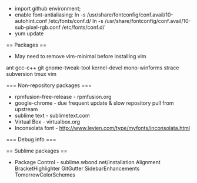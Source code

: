 * import github environment;
* enable font-antialiasing:
   ln -s /usr/share/fontconfig/conf.avail/10-autohint.conf /etc/fonts/conf.d/
   ln -s /usr/share/fontconfig/conf.avail/10-sub-pixel-rgb.conf /etc/fonts/conf.d/
* yum update

== Packages ==
* May need to remove vim-minimal before installing vim

ant
gcc-c++
git
gnome-tweak-tool
kernel-devel
mono-winforms
strace
subversion
tmux
vim


=== Non-repository packages ===
* rpmfusion-free-release - rpmfusion.org
* google-chrome - due frequent update & slow repository pull from upstream
* sublime text - sublimetext.com 
* Virtual Box - virtualbox.org
* Inconsolata font - http://www.levien.com/type/myfonts/inconsolata.html

=== Debug info ===


== Sublime packages ==
* Package Control - sublime.wbond.net/installation
Alignment
BracketHighlighter
GitGutter
SidebarEnhancements
TomorrowColorSchemes
